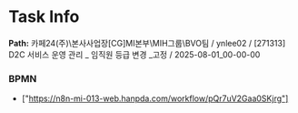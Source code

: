 # Task Info

**Path:** 카페24(주)\본사사업장\[CG]MI본부\MIH그룹\BVO팀 / ynlee02 / [271313] D2C 서비스 운영 관리 _ 임직원 등급 변경 _고정 / 2025-08-01_00-00-00

### BPMN
- ["https://n8n-mi-013-web.hanpda.com/workflow/pQr7uV2Gaa0SKjrg"]

